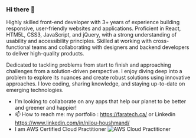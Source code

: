 ### Hi there 👋


Highly skilled front-end developer with 3+ years of experience building responsive, user-friendly websites and applications. Proficient in React, HTM5L, CSS3, JavaScript, and jQuery, with a strong understanding of usability and accessibility principles. Skilled at working with cross-functional teams and collaborating with designers and backend developers to deliver high-quality products.

Dedicated to tackling problems from start to finish and approaching challenges from a solution-driven perspective. I enjoy diving deep into a problem to explore its nuances and create robust solutions using innovative approaches.
I love coding, sharing knowledge, and staying up-to-date on emerging technologies.

- I’m looking to collaborate on any apps that help our planet to be better and greener and happier!
- 📫 How to reach me: my portfolio : https://faratech.ca/ or Linkedin https://www.linkedin.com/in/nilou-houshmand/
- I am AWS Certified Cloud Practitioner ![AWS Cloud Practitioner](https://img.shields.io/badge/AWS-Cloud%20Practitioner-orange.svg?link=[https://aws.amazon.com/your-certification-profile/](https://www.credly.com/badges/17a5be57-c6dd-4130-bff6-68b73320655b/public_url))



